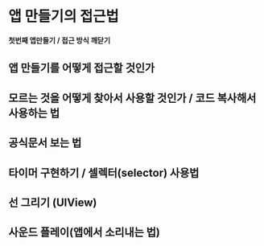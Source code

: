 # 앱 만들기의 접근법
**첫번째 앱만들기 / 접근 방식 깨닫기**
## 앱 만들기를 어떻게 접근할 것인가

## 모르는 것을 어떻게 찾아서 사용할 것인가 / 코드 복사해서 사용하는 법

## 공식문서 보는 법

## 타이머 구현하기 / 셀렉터(selector) 사용법

## 선 그리기 (UIView)

## 사운드 플레이(앱에서 소리내는 법)
```javascript

```
